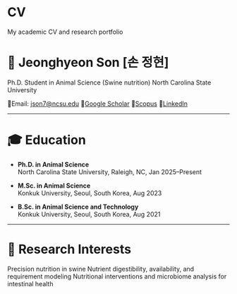 # CV
My academic CV and research portfolio

# 🐖 Jeonghyeon Son [손 정현]
Ph.D. Student in Animal Science (Swine nutrition)
North Carolina State University

📧Email: json7@ncsu.edu 🔗[Google Scholar](https://scholar.google.com/citations?user=FwQUdD4AAAAJ&hl=en&authuser=1)
🔗[Scopus](https://www.scopus.com/authid/detail.uri?authorId=58131804100)
🔗[LinkedIn](https://www.linkedin.com/in/jeonghyeon-son-107a10246/)

---
# 🎓 Education
- **Ph.D. in Animal Science**  
  North Carolina State University, Raleigh, NC, Jan 2025–Present  

- **M.Sc. in Animal Science**  
  Konkuk University, Seoul, South Korea, Aug 2023

- **B.Sc. in Animal Science and Technology**  
  Konkuk University, Seoul, South Korea, Aug 2021

---
# 🔬 Research Interests
Precision nutrition in swine
Nutrient digestibility, availability, and requirement modeling
Nutritional interventions and microbiome analysis for intestinal health

